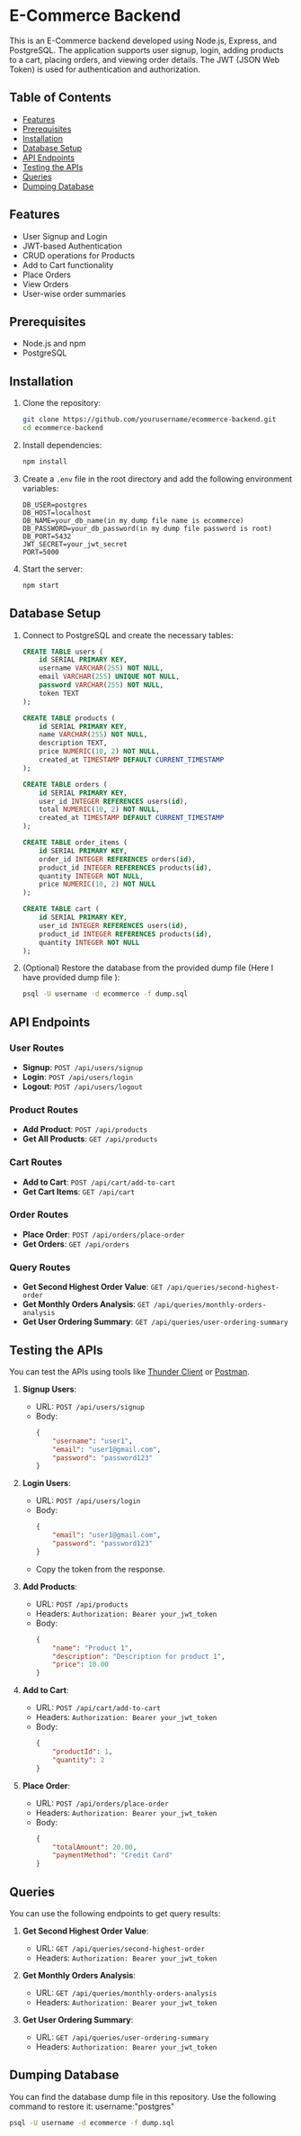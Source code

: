 # E-Commerce Backend

This is an E-Commerce backend developed using Node.js, Express, and PostgreSQL. The application supports user signup, login, adding products to a cart, placing orders, and viewing order details. The JWT (JSON Web Token) is used for authentication and authorization.

## Table of Contents

- [Features](#features)
- [Prerequisites](#prerequisites)
- [Installation](#installation)
- [Database Setup](#database-setup)
- [API Endpoints](#api-endpoints)
- [Testing the APIs](#testing-the-apis)
- [Queries](#queries)
- [Dumping Database](#dumping-database)

## Features

- User Signup and Login
- JWT-based Authentication
- CRUD operations for Products
- Add to Cart functionality
- Place Orders
- View Orders
- User-wise order summaries

## Prerequisites

- Node.js and npm
- PostgreSQL

## Installation

1. Clone the repository:
    ```sh
    git clone https://github.com/yourusername/ecommerce-backend.git
    cd ecommerce-backend
    ```

2. Install dependencies:
    ```sh
    npm install
    ```

3. Create a `.env` file in the root directory and add the following environment variables:
    ```env
    DB_USER=postgres
    DB_HOST=localhost
    DB_NAME=your_db_name(in my dump file name is ecommerce)
    DB_PASSWORD=your_db_password(in my dump file password is root)
    DB_PORT=5432
    JWT_SECRET=your_jwt_secret
    PORT=5000

    ```

4. Start the server:
    ```sh
    npm start
    ```

## Database Setup

1. Connect to PostgreSQL and create the necessary tables:
    ```sql
    CREATE TABLE users (
        id SERIAL PRIMARY KEY,
        username VARCHAR(255) NOT NULL,
        email VARCHAR(255) UNIQUE NOT NULL,
        password VARCHAR(255) NOT NULL,
        token TEXT
    );

    CREATE TABLE products (
        id SERIAL PRIMARY KEY,
        name VARCHAR(255) NOT NULL,
        description TEXT,
        price NUMERIC(10, 2) NOT NULL,
        created_at TIMESTAMP DEFAULT CURRENT_TIMESTAMP
    );

    CREATE TABLE orders (
        id SERIAL PRIMARY KEY,
        user_id INTEGER REFERENCES users(id),
        total NUMERIC(10, 2) NOT NULL,
        created_at TIMESTAMP DEFAULT CURRENT_TIMESTAMP
    );

    CREATE TABLE order_items (
        id SERIAL PRIMARY KEY,
        order_id INTEGER REFERENCES orders(id),
        product_id INTEGER REFERENCES products(id),
        quantity INTEGER NOT NULL,
        price NUMERIC(10, 2) NOT NULL
    );

    CREATE TABLE cart (
        id SERIAL PRIMARY KEY,
        user_id INTEGER REFERENCES users(id),
        product_id INTEGER REFERENCES products(id),
        quantity INTEGER NOT NULL
    );
    ```

2. (Optional) Restore the database from the provided dump file (Here I have provided dump file ):
    ```sh
    psql -U username -d ecommerce -f dump.sql
    ```

## API Endpoints

### User Routes

- **Signup**: `POST /api/users/signup`
- **Login**: `POST /api/users/login`
- **Logout**: `POST /api/users/logout`

### Product Routes

- **Add Product**: `POST /api/products`
- **Get All Products**: `GET /api/products`

### Cart Routes

- **Add to Cart**: `POST /api/cart/add-to-cart`
- **Get Cart Items**: `GET /api/cart`

### Order Routes

- **Place Order**: `POST /api/orders/place-order`
- **Get Orders**: `GET /api/orders`
### Query Routes

- **Get Second Highest Order Value**: `GET /api/queries/second-highest-order`
- **Get Monthly Orders Analysis**: `GET /api/queries/monthly-orders-analysis`
- **Get User Ordering Summary**: `GET /api/queries/user-ordering-summary`

## Testing the APIs

You can test the APIs using tools like [Thunder Client](https://www.thunderclient.com/) or [Postman](https://www.postman.com/).

1. **Signup Users**:
    - URL: `POST /api/users/signup`
    - Body:
      ```json
      {
          "username": "user1",
          "email": "user1@gmail.com",
          "password": "password123"
      }
      ```

2. **Login Users**:
    - URL: `POST /api/users/login`
    - Body:
      ```json
      {
          "email": "user1@gmail.com",
          "password": "password123"
      }
      ```
    - Copy the token from the response.

3. **Add Products**:
    - URL: `POST /api/products`
    - Headers: `Authorization: Bearer your_jwt_token`
    - Body:
      ```json
      {
          "name": "Product 1",
          "description": "Description for product 1",
          "price": 10.00
      }
      ```

4. **Add to Cart**:
    - URL: `POST /api/cart/add-to-cart`
    - Headers: `Authorization: Bearer your_jwt_token`
    - Body:
      ```json
      {
          "productId": 1,
          "quantity": 2
      }
      ```

5. **Place Order**:
    - URL: `POST /api/orders/place-order`
    - Headers: `Authorization: Bearer your_jwt_token`
    - Body:
      ```json
      {
          "totalAmount": 20.00,
          "paymentMethod": "Credit Card"
      }
      ```

## Queries

You can use the following endpoints to get query results:

1. **Get Second Highest Order Value**:
    - URL: `GET /api/queries/second-highest-order`
    - Headers: `Authorization: Bearer your_jwt_token`

2. **Get Monthly Orders Analysis**:
    - URL: `GET /api/queries/monthly-orders-analysis`
    - Headers: `Authorization: Bearer your_jwt_token`

3. **Get User Ordering Summary**:
    - URL: `GET /api/queries/user-ordering-summary`
    - Headers: `Authorization: Bearer your_jwt_token`

## Dumping Database

You can find the database dump file in this repository. Use the following command to restore it:
username:"postgres"
```sh
psql -U username -d ecommerce -f dump.sql
